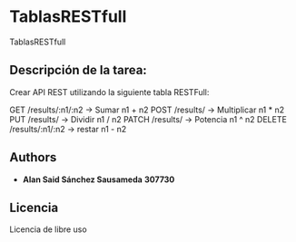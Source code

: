 # TablasRESTfull
TablasRESTfull

## Descripción de la tarea: 

Crear API REST utilizando la siguiente tabla RESTFull:

GET /results/:n1/:n2 -> Sumar n1 + n2
POST /results/ -> Multiplicar n1 * n2
PUT /results/ -> Dividir n1 / n2
PATCH /results/ -> Potencia n1 ^ n2
DELETE /results/:n1/:n2 -> restar n1 - n2

## Authors

* **Alan Said Sánchez Sausameda** **307730**  

## Licencia 

Licencia de libre uso 

